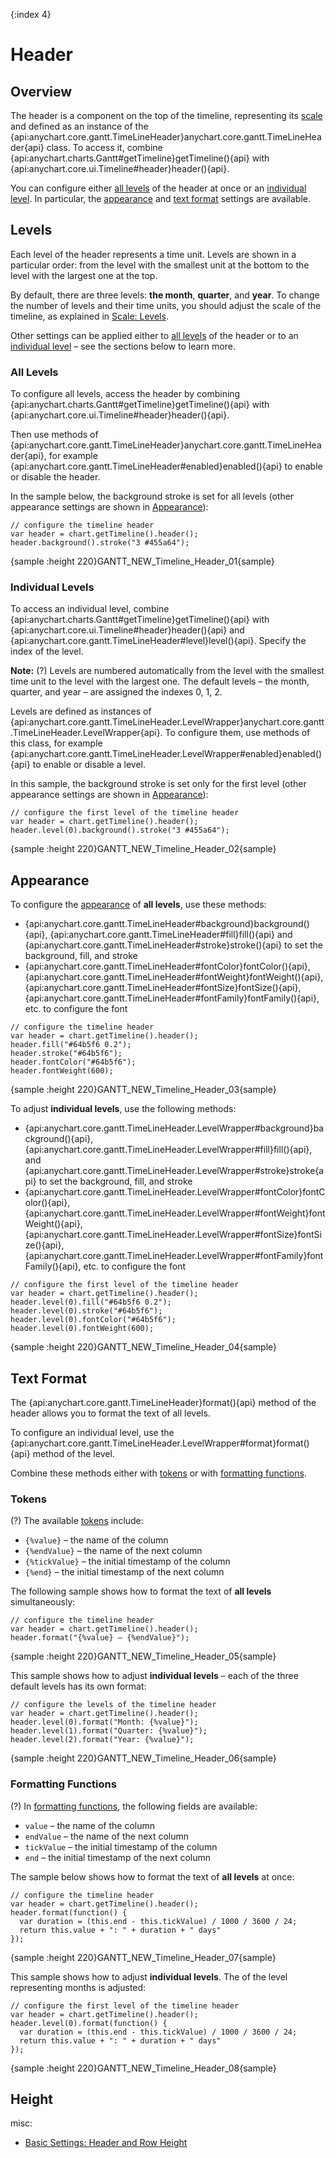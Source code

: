 {:index 4}
# Header

## Overview

The header is a component on the top of the timeline, representing its [scale](Scale) and defined as an instance of the {api:anychart.core.gantt.TimeLineHeader}anychart.core.gantt.TimeLineHeader{api} class. To access it, combine {api:anychart.charts.Gantt#getTimeline}getTimeline(){api} with {api:anychart.core.ui.Timeline#header}header(){api}.

You can configure either [all levels](#all_levels) of the header at once or an [individual level](#individual_levels). In particular, the [appearance](#appearance) and [text format](#text_format) settings are available.

## Levels

Each level of the header represents a time unit. Levels are shown in a particular order: from the level with the smallest unit at the bottom to the level with the largest one at the top.

By default, there are three levels: **the month**, **quarter**, and **year**. To change the number of levels and their time units, you should adjust the scale of the timeline, as explained in [Scale: Levels](#Scale#levels).

Other settings can be applied either to [all levels](#all_levels) of the header or to  an [individual level](#individual_levels) – see the sections below to learn more.

### All Levels

To configure all levels, access the header by combining {api:anychart.charts.Gantt#getTimeline}getTimeline(){api} with {api:anychart.core.ui.Timeline#header}header(){api}.

Then use methods of {api:anychart.core.gantt.TimeLineHeader}anychart.core.gantt.TimeLineHeader{api}, for example {api:anychart.core.gantt.TimeLineHeader#enabled}enabled(){api} to enable or disable the header.

In the sample below, the background stroke is set for all levels (other appearance settings are shown in [Appearance](#appearance)):

```
// configure the timeline header
var header = chart.getTimeline().header();
header.background().stroke("3 #455a64");
```

{sample :height 220}GANTT\_NEW\_Timeline\_Header\_01{sample}

### Individual Levels

To access an individual level, combine {api:anychart.charts.Gantt#getTimeline}getTimeline(){api} with {api:anychart.core.ui.Timeline#header}header(){api} and {api:anychart.core.gantt.TimeLineHeader#level}level(){api}. Specify the index of the level.

**Note:** (?) Levels are numbered automatically from the level with the smallest time unit to the level with the largest one. The default levels – the month, quarter, and year – are assigned the indexes 0, 1, 2.

Levels are defined as instances of {api:anychart.core.gantt.TimeLineHeader.LevelWrapper}anychart.core.gantt.TimeLineHeader.LevelWrapper{api}. To configure them, use methods of this class, for example {api:anychart.core.gantt.TimeLineHeader.LevelWrapper#enabled}enabled(){api} to enable or disable a level.

In this sample, the background stroke is set only for the first level (other appearance settings are shown in [Appearance](#appearance)):

```
// configure the first level of the timeline header
var header = chart.getTimeline().header();
header.level(0).background().stroke("3 #455a64");
```

{sample :height 220}GANTT\_NEW\_Timeline\_Header\_02{sample}

## Appearance

To configure the [appearance](../../Appearance_Settings) of **all levels**, use these methods:

* {api:anychart.core.gantt.TimeLineHeader#background}background(){api}, {api:anychart.core.gantt.TimeLineHeader#fill}fill(){api} and {api:anychart.core.gantt.TimeLineHeader#stroke}stroke(){api} to set the background, fill, and stroke
* {api:anychart.core.gantt.TimeLineHeader#fontColor}fontColor(){api}, {api:anychart.core.gantt.TimeLineHeader#fontWeight}fontWeight(){api}, {api:anychart.core.gantt.TimeLineHeader#fontSize}fontSize(){api}, {api:anychart.core.gantt.TimeLineHeader#fontFamily}fontFamily(){api}, etc. to configure the font


```
// configure the timeline header
var header = chart.getTimeline().header();
header.fill("#64b5f6 0.2");
header.stroke("#64b5f6");
header.fontColor("#64b5f6");
header.fontWeight(600);
```

{sample :height 220}GANTT\_NEW\_Timeline\_Header\_03{sample}

To adjust **individual levels**, use the following methods:

* {api:anychart.core.gantt.TimeLineHeader.LevelWrapper#background}background(){api}, {api:anychart.core.gantt.TimeLineHeader.LevelWrapper#fill}fill(){api}, and {api:anychart.core.gantt.TimeLineHeader.LevelWrapper#stroke}stroke{api} to set the background, fill, and stroke
* {api:anychart.core.gantt.TimeLineHeader.LevelWrapper#fontColor}fontColor(){api}, {api:anychart.core.gantt.TimeLineHeader.LevelWrapper#fontWeight}fontWeight(){api}, {api:anychart.core.gantt.TimeLineHeader.LevelWrapper#fontSize}fontSize(){api}, {api:anychart.core.gantt.TimeLineHeader.LevelWrapper#fontFamily}fontFamily(){api}, etc. to configure the font


```
// configure the first level of the timeline header
var header = chart.getTimeline().header();
header.level(0).fill("#64b5f6 0.2");
header.level(0).stroke("#64b5f6");
header.level(0).fontColor("#64b5f6");
header.level(0).fontWeight(600);
```

{sample :height 220}GANTT\_NEW\_Timeline\_Header\_04{sample}

## Text Format

The {api:anychart.core.gantt.TimeLineHeader}format(){api} method of the header allows you to format the text of all levels.

To configure an individual level, use the {api:anychart.core.gantt.TimeLineHeader.LevelWrapper#format}format(){api} method of the level.

Combine these methods either with [tokens](../../Common_Settings/Text_Formatters#string_tokens) or with [formatting functions](../../Common_Settings/Text_Formatters#formatting_functions).

### Tokens

(?) The available [tokens](../../Common_Settings/Text_Formatters#string_tokens) include:

* `{%value}` – the name of the column
* `{%endValue}` – the name of the next column
* `{%tickValue}` – the initial timestamp of the column
* `{%end}` – the initial timestamp of the next column

The following sample shows how to format the text of **all levels** simultaneously:

```
// configure the timeline header
var header = chart.getTimeline().header();
header.format("{%value} – {%endValue}");
```

{sample :height 220}GANTT\_NEW\_Timeline\_Header\_05{sample}

This sample shows how to adjust **individual levels** – each of the three default levels has its own format:

```
// configure the levels of the timeline header
var header = chart.getTimeline().header();
header.level(0).format("Month: {%value}");
header.level(1).format("Quarter: {%value}");
header.level(2).format("Year: {%value}");
```

{sample :height 220}GANTT\_NEW\_Timeline\_Header\_06{sample}

### Formatting Functions

(?) In [formatting functions](../../Common_Settings/Text_Formatters#formatting_functions), the following fields are available:

* `value` – the name of the column
* `endValue` – the name of the next column
* `tickValue` – the initial timestamp of the column
* `end` – the initial timestamp of the next column

The sample below shows how to format the text of **all levels** at once:

```
// configure the timeline header
var header = chart.getTimeline().header();
header.format(function() {
  var duration = (this.end - this.tickValue) / 1000 / 3600 / 24;
  return this.value + ": " + duration + " days"
});
```

{sample :height 220}GANTT\_NEW\_Timeline\_Header\_07{sample}

This sample shows how to adjust **individual levels**. The of the level representing months is adjusted:

```
// configure the first level of the timeline header
var header = chart.getTimeline().header();
header.level(0).format(function() {
  var duration = (this.end - this.tickValue) / 1000 / 3600 / 24;
  return this.value + ": " + duration + " days"
});
```

{sample :height 220}GANTT\_NEW\_Timeline\_Header\_08{sample}

## Height

misc:

* [Basic Settings: Header and Row Height](../Basic_Settings#header_and_row_height)